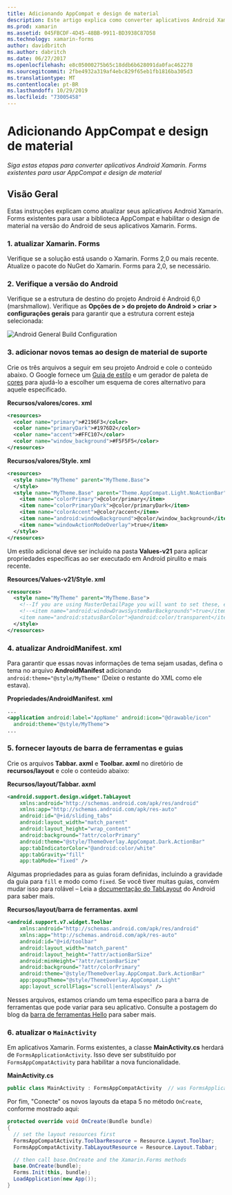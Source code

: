 ```yaml
---
title: Adicionando AppCompat e design de material
description: Este artigo explica como converter aplicativos Android Xamarin. Forms existentes para usar AppCompat e design de material.
ms.prod: xamarin
ms.assetid: 045FBCDF-4D45-48BB-9911-BD3938C87D58
ms.technology: xamarin-forms
author: davidbritch
ms.author: dabritch
ms.date: 06/27/2017
ms.openlocfilehash: e8c05000275b65c18ddb6b628091da0fac462278
ms.sourcegitcommit: 2fbe4932a319af4ebc829f65eb1fb1816ba305d3
ms.translationtype: MT
ms.contentlocale: pt-BR
ms.lasthandoff: 10/29/2019
ms.locfileid: "73005458"
---
```

# <a name="adding-appcompat-and-material-design"></a>Adicionando AppCompat e design de material

_Siga estas etapas para converter aplicativos Android Xamarin. Forms existentes para usar AppCompat e design de material_

<!-- source https://gist.github.com/jassmith/a3b2a543f99126782936
https://blog.xamarin.com/material-design-for-your-xamarin-forms-android-apps/ -->

## <a name="overview"></a>Visão Geral

Estas instruções explicam como atualizar seus aplicativos Android Xamarin. Forms existentes para usar a biblioteca AppCompat e habilitar o design de material na versão do Android de seus aplicativos Xamarin. Forms.

### <a name="1-update-xamarinforms"></a>1. atualizar Xamarin. Forms

Verifique se a solução está usando o Xamarin. Forms 2,0 ou mais recente. Atualize o pacote do NuGet do Xamarin. Forms para 2,0, se necessário.

### <a name="2-check-android-version"></a>2. Verifique a versão do Android

Verifique se a estrutura de destino do projeto Android é Android 6,0 (marshmallow). Verifique as **Opções de > do projeto do Android > criar > configurações gerais** para garantir que a estrutura corrent esteja selecionada:

 ![](appcompat-images/target-android-6-sml.png "Android General Build Configuration")

### <a name="3-add-new-themes-to-support-material-design"></a>3. adicionar novos temas ao design de material de suporte

Crie os três arquivos a seguir em seu projeto Android e cole o conteúdo abaixo. O Google fornece um [Guia de estilo](https://www.google.com/design/spec/style/color.html#color-color-palette) e um gerador de paleta de [cores](https://www.materialpalette.com/) para ajudá-lo a escolher um esquema de cores alternativo para aquele especificado.

**Recursos/valores/cores. xml**

```xml
<resources>
  <color name="primary">#2196F3</color>
  <color name="primaryDark">#1976D2</color>
  <color name="accent">#FFC107</color>
  <color name="window_background">#F5F5F5</color>
</resources>
```

**Recursos/valores/Style. xml**

```xml
<resources>
  <style name="MyTheme" parent="MyTheme.Base">
  </style>
  <style name="MyTheme.Base" parent="Theme.AppCompat.Light.NoActionBar">
    <item name="colorPrimary">@color/primary</item>
    <item name="colorPrimaryDark">@color/primaryDark</item>
    <item name="colorAccent">@color/accent</item>
    <item name="android:windowBackground">@color/window_background</item>
    <item name="windowActionModeOverlay">true</item>
  </style>
</resources>
```

Um estilo adicional deve ser incluído na pasta **Values-v21** para aplicar propriedades específicas ao ser executado em Android pirulito e mais recente.

**Resources/Values-v21/Style. xml**

```xml
<resources>
  <style name="MyTheme" parent="MyTheme.Base">
    <!--If you are using MasterDetailPage you will want to set these, else you can leave them out-->
    <!--<item name="android:windowDrawsSystemBarBackgrounds">true</item>
    <item name="android:statusBarColor">@android:color/transparent</item>-->
  </style>
</resources>
```

### <a name="4-update-androidmanifestxml"></a>4. atualizar AndroidManifest. xml

Para garantir que essas novas informações de tema sejam usadas, defina o tema no arquivo **AndroidManifest** adicionando `android:theme="@style/MyTheme"` (Deixe o restante do XML como ele estava).

**Propriedades/AndroidManifest. xml**

```xml
...
<application android:label="AppName" android:icon="@drawable/icon"
  android:theme="@style/MyTheme">
...
```

### <a name="5-provide-toolbar-and-tab-layouts"></a>5. fornecer layouts de barra de ferramentas e guias

Crie os arquivos **Tabbar. axml** e **Toolbar. axml** no diretório de **recursos/layout** e cole o conteúdo abaixo:

**Recursos/layout/Tabbar. axml**

```xml
<android.support.design.widget.TabLayout
    xmlns:android="http://schemas.android.com/apk/res/android"
    xmlns:app="http://schemas.android.com/apk/res-auto"
    android:id="@+id/sliding_tabs"
    android:layout_width="match_parent"
    android:layout_height="wrap_content"
    android:background="?attr/colorPrimary"
    android:theme="@style/ThemeOverlay.AppCompat.Dark.ActionBar"
    app:tabIndicatorColor="@android:color/white"
    app:tabGravity="fill"
    app:tabMode="fixed" />
```

Algumas propriedades para as guias foram definidas, incluindo a gravidade da guia para `fill` e modo como `fixed`.
Se você tiver muitas guias, convém mudar isso para rolável – Leia a [documentação do TabLayout](https://developer.android.com/reference/android/support/design/widget/TabLayout.html) do Android para saber mais.

**Recursos/layout/barra de ferramentas. axml**

```xml
<android.support.v7.widget.Toolbar
    xmlns:android="http://schemas.android.com/apk/res/android"
    xmlns:app="http://schemas.android.com/apk/res-auto"
    android:id="@+id/toolbar"
    android:layout_width="match_parent"
    android:layout_height="?attr/actionBarSize"
    android:minHeight="?attr/actionBarSize"
    android:background="?attr/colorPrimary"
    android:theme="@style/ThemeOverlay.AppCompat.Dark.ActionBar"
    app:popupTheme="@style/ThemeOverlay.AppCompat.Light"
    app:layout_scrollFlags="scroll|enterAlways" />
```

Nesses arquivos, estamos criando um tema específico para a barra de ferramentas que pode variar para seu aplicativo.
Consulte a postagem do blog da [barra de ferramentas Hello](https://blog.xamarin.com/android-tips-hello-toolbar-goodbye-action-bar/) para saber mais.

### <a name="6-update-the-mainactivity"></a>6. atualizar o `MainActivity`

Em aplicativos Xamarin. Forms existentes, a classe **MainActivity.cs** herdará de `FormsApplicationActivity`. Isso deve ser substituído por `FormsAppCompatActivity` para habilitar a nova funcionalidade.

**MainActivity.cs**

```csharp
public class MainActivity : FormsAppCompatActivity  // was FormsApplicationActivity
```

Por fim, "Conecte" os novos layouts da etapa 5 no método `OnCreate`, conforme mostrado aqui:

```csharp
protected override void OnCreate(Bundle bundle)
{
  // set the layout resources first
  FormsAppCompatActivity.ToolbarResource = Resource.Layout.Toolbar;
  FormsAppCompatActivity.TabLayoutResource = Resource.Layout.Tabbar;

  // then call base.OnCreate and the Xamarin.Forms methods
  base.OnCreate(bundle);
  Forms.Init(this, bundle);
  LoadApplication(new App());
}
```
